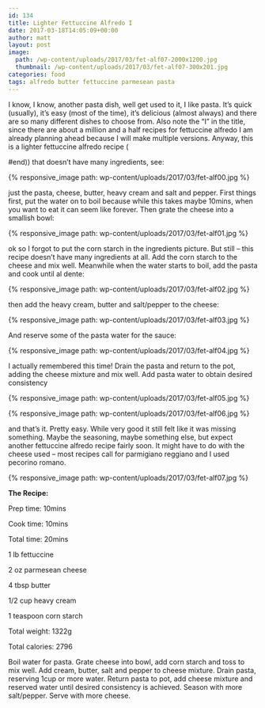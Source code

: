 ```yaml
---
id: 134
title: Lighter Fettuccine Alfredo I
date: 2017-03-18T14:05:09+00:00
author: matt
layout: post
image: 
  path: /wp-content/uploads/2017/03/fet-alf07-2000x1200.jpg
  thumbnail: /wp-content/uploads/2017/03/fet-alf07-300x201.jpg
categories: food
tags: alfredo butter fettuccine parmesean pasta
---
```

I know, I know, another pasta dish, well get used to it, I like pasta. It&#8217;s quick (usually), it&#8217;s easy (most of the time), it&#8217;s delicious (almost always) and there are so many different dishes to choose from. Also note the &#8220;I&#8221; in the title, since there are about a million and a half recipes for fettuccine alfredo I am already planning ahead because I will make multiple versions.<!--more--> Anyway, this is a lighter fettuccine alfredo recipe (

#end)) that doesn&#8217;t have many ingredients, see:

{% responsive_image path: wp-content/uploads/2017/03/fet-alf00.jpg %}

just the pasta, cheese, butter, heavy cream and salt and pepper. First things first, put the water on to boil because while this takes maybe 10mins, when you want to eat it can seem like forever. Then grate the cheese into a smallish bowl:

{% responsive_image path: wp-content/uploads/2017/03/fet-alf01.jpg %}

ok so I forgot to put the corn starch in the ingredients picture. But still &#8211; this recipe doesn&#8217;t have many ingredients at all. Add the corn starch to the cheese and mix well. Meanwhile when the water starts to boil, add the pasta and cook until al dente:

{% responsive_image path: wp-content/uploads/2017/03/fet-alf02.jpg %}

then add the heavy cream, butter and salt/pepper to the cheese:

{% responsive_image path: wp-content/uploads/2017/03/fet-alf03.jpg %}

And reserve some of the pasta water for the sauce:

{% responsive_image path: wp-content/uploads/2017/03/fet-alf04.jpg %}

I actually remembered this time! Drain the pasta and return to the pot, adding the cheese mixture and mix well. Add pasta water to obtain desired consistency

{% responsive_image path: wp-content/uploads/2017/03/fet-alf05.jpg %}

{% responsive_image path: wp-content/uploads/2017/03/fet-alf06.jpg %}

and that&#8217;s it. Pretty easy. While very good it still felt like it was missing something. Maybe the seasoning, maybe something else, but expect another fettuccine alfredo recipe fairly soon. It might have to do with the cheese used &#8211; most recipes call for parmigiano reggiano and I used pecorino romano.

{% responsive_image path: wp-content/uploads/2017/03/fet-alf07.jpg %}

**The Recipe:**

Prep time: 10mins
  
Cook time: 10mins
  
Total time: 20mins

1 lb fettuccine
  
2 oz parmesean cheese
  
4 tbsp butter
  
1/2 cup heavy cream
  
1 teaspoon corn starch

Total weight: 1322g
  
Total calories: 2796

Boil water for pasta. Grate cheese into bowl, add corn starch and toss to mix well. Add cream, butter, salt and pepper to cheese mixture. Drain pasta, reserving 1cup or more water. Return pasta to pot, add cheese mixture and reserved water until desired consistency is achieved. Season with more salt/pepper. Serve with more cheese.

&nbsp;
